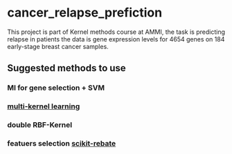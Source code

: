 # cancer_relapse_prefiction
This project is part of Kernel methods course at AMMI, the task is predicting relapse in patients the data is gene expression levels for 4654 genes on 184 early-stage breast cancer samples.

## Suggested methods to use
### MI for gene selection + SVM
### [multi-kernel learning](https://github.com/mstrazar/mklaren) 
### double RBF-Kernel 
### featuers selection [scikit-rebate](https://github.com/EpistasisLab/scikit-rebate)
